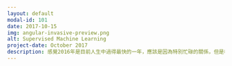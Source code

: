 ```yaml
---
layout: default
modal-id: 101
date: 2017-10-15
img: angular-invasive-preview.png
alt: Supervised Machine Learning
project-date: October 2017
description: 感覺2016年是目前人生中過得最快的一年，應該是因為特別忙碌的關係，但是收穫好像也因此不少。<p>1. 養小孩 - 和 Will 繼續學習如何當個好父母。 在Brandon 15 月大時終於會走路後，養小孩變得有趣多了，因為除了以前的睡覺、餵食、換尿布，Brandon 現在可以跑給我們追，幫忙減掉我跟 Will 沒定時運動而累積的肥肉；但是家裡地板從此變得混亂。<p>2. 學寫程式： 2014 年的跨年夜在朋友的介紹下開始用Python玩起當時似乎很流行的Project Euler，一個列有400多道需要用程式語言解決的數學題的網站。之後開始試著把這個程式語言用在工作上，2016年初完成了一個理想的投資分析工具，並且和一個很上進的同事在8月時開始午餐Python學習會直到現在。<p>3. 日常作息：自從有小孩後，發現我的最佳作息時間是晚上8點睡，早上4點起來。2016年沒有辦法每天都做到，但是應該有一半以上的天數有跟到這個作息。有跟到這個作息的時候，早上在Brandon起來、上班前，可以有兩個小時左右的自己的時間。<p>4. 東京+台灣潛水行 - 自從結婚後，Will和我有這個一年去一個國家旅行的願望。沒有每年達成願望，但是2016年達到了。到台灣考PADI潛水證照，所以順道在轉機途中拜訪東京一個禮拜。<p>5. 學習風險管理 - 2016 年和兩個同事想要學習財務風險管理，於是一起準備考Financial Risk Management (FRM)證照。試考完了可是結果還沒出來，覺得那個試好難有點緊張。<p>在接下來的日子，想要做的事:<p>1. 靜坐冥想 - 在上了兩次公司辦的靜坐冥想課後，覺得蠻喜歡的。最近剛好發現CFA Institute 有出一套指南，目前正在閱讀中。希望2017年能規律地靜坐冥想。<p>2. 用中文寫週記 - 來美國有七年了，中文一年比一年差，但是自從Brandon出生後，很有心想要教他中文。在有一天居然連松果的中文都想不起來後，覺得要開始練中文了！照以前的記錄來看，也許會變成月記或年記，然後慢慢消失。但是，希望2017年能夠規律地在這個目前還很醜的網站寫點東西。<p>3. 製作執行檔 - 目前和午餐Python學習會的上進同事在學習利用Python製作執行檔，希望2017年能做些東西出來。<p>4. 充實這個網站 - 2016年11月Will幫我買了這個有我名字的www.jingwun.com的網址。想要以做些有樂趣以及學習意義的小小方案來充實這個網站。第一個開始的方案是用GitHub Pages從頭建造這個網站。網站可以運作了但是目前還很醜，遠遠比不上用Wordpress 或 Google 等等免費模板花幾分鐘就可以建起的很漂亮的網站。希望2017年可以慢慢累積想法以及改善這個網站的內容，向Will 的網站 (www.will-moore.com) 看齊!
---
```


